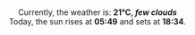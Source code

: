 <p  align="center"><br/>Currently, the weather is: <b> 21°C, <i>few clouds</i></b></br>Today, the sun rises at <b>05:49</b> and sets at <b>18:34</b>.</p>